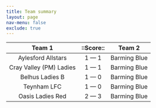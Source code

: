 ```yaml
---
title: Team summary
layout: page
nav-menu: false
exclude: true
---
```




|         Team 1          |  ::Score::  |    Team 2    |
|:-----------------------:|:-----------:|:------------:|
|   Aylesford Allstars    | 1 &mdash; 1 | Barming Blue |
| Cray Valley (PM) Ladies | 1 &mdash; 1 | Barming Blue |
|     Belhus Ladies B     | 1 &mdash; 0 | Barming Blue |
|       Teynham LFC       | 1 &mdash; 0 | Barming Blue |
|    Oasis Ladies Red     | 2 &mdash; 3 | Barming Blue |

 <br /><br /><br />